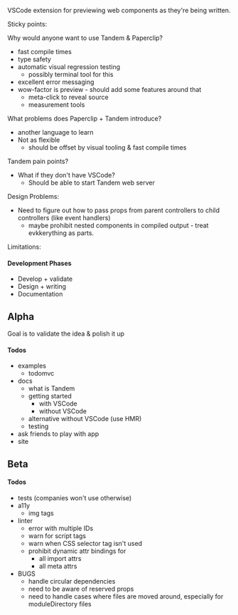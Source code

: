 VSCode extension for previewing web components as they're being written.

Sticky points:

Why would anyone want to use Tandem & Paperclip?

- fast compile times
- type safety
- automatic visual regression testing
  - possibly terminal tool for this
- excellent error messaging
- wow-factor is preview - should add some features around that
  - meta-click to reveal source
  - measurement tools

What problems does Paperclip + Tandem introduce?

- another language to learn
- Not as flexible
  - should be offset by visual tooling & fast compile times

Tandem pain points?

- What if they don't have VSCode?
  - Should be able to start Tandem web server

Design Problems:

- Need to figure out how to pass props from parent controllers to child controllers (like event handlers)
  - maybe prohibit nested components in compiled output - treat evkkerything as parts.

Limitations:

#### Development Phases

- Develop + validate
- Design + writing
- Documentation

## Alpha

Goal is to validate the idea & polish it up

#### Todos

- examples
  - todomvc
- docs
  - what is Tandem
  - getting started
    - with VSCode
    - without VSCode
  - alternative without VSCode (use HMR)
  - testing
- ask friends to play with app
- site

## Beta

#### Todos

- tests (companies won't use otherwise)
- a11y
  - img tags
- linter
  - error with multiple IDs
  - warn for script tags
  - warn when CSS selector tag isn't used
  - prohibit dynamic attr bindings for
    - all import attrs
    - all meta attrs
- BUGS
  - handle circular dependencies
  - need to be aware of reserved props
  - need to handle cases where files are moved around, especially for moduleDirectory files
